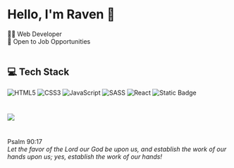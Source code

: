 # Hello, I'm Raven 👋  

👨‍💻 Web Developer <br>
💼 Open to Job Opportunities <br><br>

## 💻 Tech Stack
![HTML5](https://img.shields.io/badge/html5-%23E34F26.svg?style=for-the-badge&logo=html5&logoColor=white) 
![CSS3](https://img.shields.io/badge/css3-%231572B6.svg?style=for-the-badge&logo=css3&logoColor=white) 
![JavaScript](https://img.shields.io/badge/javascript-%23323330.svg?style=for-the-badge&logo=javascript&logoColor=%23F7DF1E) 
![SASS](https://img.shields.io/badge/SASS-hotpink.svg?style=for-the-badge&logo=SASS&logoColor=white) 
![React](https://img.shields.io/badge/reactjs-%2320232a.svg?style=for-the-badge&logo=react&logoColor=%2361DAFB)
![Static Badge](https://img.shields.io/badge/Angularjs-%20?style=for-the-badge&logo=Angular&color=%23b52e31)

#
![](https://github-readme-stats.vercel.app/api/top-langs/?username=ravenncode&theme=dark&hide_border=false&include_all_commits=false&count_private=false&layout=compact)

#
Psalm 90:17<br>
<i>Let the favor of the Lord our God be upon us, and establish the work of our hands upon us; yes, establish the work of our hands!</i>

